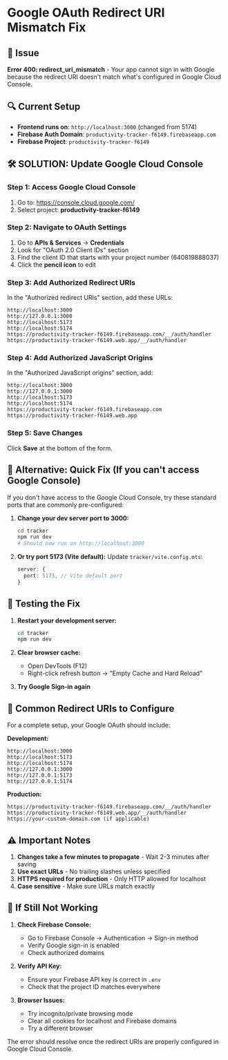 # Google OAuth Redirect URI Mismatch Fix

## 🚨 Issue
**Error 400: redirect_uri_mismatch** - Your app cannot sign in with Google because the redirect URI doesn't match what's configured in Google Cloud Console.

## 🔍 Current Setup
- **Frontend runs on**: `http://localhost:3000` (changed from 5174)
- **Firebase Auth Domain**: `productivity-tracker-f6149.firebaseapp.com`
- **Firebase Project**: `productivity-tracker-f6149`

## 🛠️ **SOLUTION: Update Google Cloud Console**

### Step 1: Access Google Cloud Console
1. Go to: https://console.cloud.google.com/
2. Select project: **productivity-tracker-f6149**

### Step 2: Navigate to OAuth Settings
1. Go to **APIs & Services** → **Credentials**
2. Look for "OAuth 2.0 Client IDs" section
3. Find the client ID that starts with your project number (640819888037)
4. Click the **pencil icon** to edit

### Step 3: Add Authorized Redirect URIs
In the "Authorized redirect URIs" section, add these URLs:

```
http://localhost:3000
http://127.0.0.1:3000
http://localhost:5173
http://localhost:5174
https://productivity-tracker-f6149.firebaseapp.com/__/auth/handler
https://productivity-tracker-f6149.web.app/__/auth/handler
```

### Step 4: Add Authorized JavaScript Origins
In the "Authorized JavaScript origins" section, add:

```
http://localhost:3000
http://127.0.0.1:3000
http://localhost:5173
http://localhost:5174
https://productivity-tracker-f6149.firebaseapp.com
https://productivity-tracker-f6149.web.app
```

### Step 5: Save Changes
Click **Save** at the bottom of the form.

## 🚦 **Alternative: Quick Fix (If you can't access Google Console)**

If you don't have access to the Google Cloud Console, try these standard ports that are commonly pre-configured:

1. **Change your dev server port to 3000:**
   ```bash
   cd tracker
   npm run dev
   # Should now run on http://localhost:3000
   ```

2. **Or try port 5173 (Vite default):**
   Update `tracker/vite.config.mts`:
   ```typescript
   server: {
     port: 5173, // Vite default port
   }
   ```

## 🧪 **Testing the Fix**

1. **Restart your development server:**
   ```bash
   cd tracker
   npm run dev
   ```

2. **Clear browser cache:**
   - Open DevTools (F12)
   - Right-click refresh button → "Empty Cache and Hard Reload"

3. **Try Google Sign-in again**

## 📝 **Common Redirect URIs to Configure**

For a complete setup, your Google OAuth should include:

**Development:**
```
http://localhost:3000
http://localhost:5173
http://localhost:5174
http://127.0.0.1:3000
http://127.0.0.1:5173
http://127.0.0.1:5174
```

**Production:**
```
https://productivity-tracker-f6149.firebaseapp.com/__/auth/handler
https://productivity-tracker-f6149.web.app/__/auth/handler
https://your-custom-domain.com (if applicable)
```

## ⚠️ **Important Notes**

1. **Changes take a few minutes to propagate** - Wait 2-3 minutes after saving
2. **Use exact URLs** - No trailing slashes unless specified
3. **HTTPS required for production** - Only HTTP allowed for localhost
4. **Case sensitive** - Make sure URLs match exactly

## 🔧 **If Still Not Working**

1. **Check Firebase Console:**
   - Go to Firebase Console → Authentication → Sign-in method
   - Verify Google sign-in is enabled
   - Check authorized domains

2. **Verify API Key:**
   - Ensure your Firebase API key is correct in `.env`
   - Check that the project ID matches everywhere

3. **Browser Issues:**
   - Try incognito/private browsing mode
   - Clear all cookies for localhost and Firebase domains
   - Try a different browser

The error should resolve once the redirect URIs are properly configured in Google Cloud Console.
